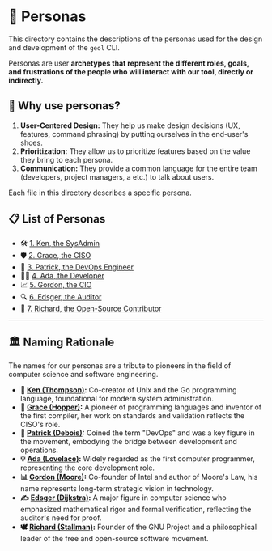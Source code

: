 # 👥 Personas

This directory contains the descriptions of the personas used for the design and development of the `geol` CLI.

Personas are user **archetypes that represent the different roles, goals, and frustrations of the people who will interact with our tool, directly or indirectly.**

## 🤔 Why use personas?

1.  **User-Centered Design:** They help us make design decisions (UX, features, command phrasing) by putting ourselves in the end-user's shoes.
2.  **Prioritization:** They allow us to prioritize features based on the value they bring to each persona.
3.  **Communication:** They provide a common language for the entire team (developers, project managers, a etc.) to talk about users.

Each file in this directory describes a specific persona.

## 📋 List of Personas

- 🛠️ [1. Ken, the SysAdmin](./01-ken-sys-admin.md)
- 🛡️ [2. Grace, the CISO](./02-grace-ciso.md)
- 🚀 [3. Patrick, the DevOps Engineer](./03-patrick-devops.md)
- 👩‍💻 [4. Ada, the Developer](./04-ada-developer.md)
- 📈 [5. Gordon, the CIO](./05-gordon-cio.md)
- 🔍 [6. Edsger, the Auditor](./06-edsger-auditor.md)
- 🤝 [7. Richard, the Open-Source Contributor](./07-richard-contributor.md)

---

## 🏛️ Naming Rationale

The names for our personas are a tribute to pioneers in the field of computer science and software engineering.

- **🐧 [Ken (Thompson)](https://en.wikipedia.org/wiki/Ken_Thompson):** Co-creator of Unix and the Go programming language, foundational for modern system administration.
- **🚢 [Grace (Hopper)](https://en.wikipedia.org/wiki/Grace_Hopper):** A pioneer of programming languages and inventor of the first compiler, her work on standards and validation reflects the CISO's role.
- **🌉 [Patrick (Debois)](https://en.wikipedia.org/wiki/DevOps):** Coined the term "DevOps" and was a key figure in the movement, embodying the bridge between development and operations.
- **💡 [Ada (Lovelace)](https://en.wikipedia.org/wiki/Ada_Lovelace):** Widely regarded as the first computer programmer, representing the core development role.
- **📊 [Gordon (Moore)](https://en.wikipedia.org/wiki/Gordon_Moore):** Co-founder of Intel and author of Moore's Law, his name represents long-term strategic vision in technology.
- **✍️ [Edsger (Dijkstra)](https://en.wikipedia.org/wiki/Edsger_W._Dijkstra):** A major figure in computer science who emphasized mathematical rigor and formal verification, reflecting the auditor's need for proof.
- **🕊️ [Richard (Stallman)](https://en.wikipedia.org/wiki/Richard_Stallman):** Founder of the GNU Project and a philosophical leader of the free and open-source software movement.

